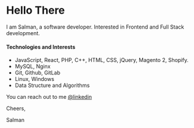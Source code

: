 
# Hello There

I am Salman, a software developer.
Interested in Frontend and Full Stack development.
 



#### Technologies and Interests

- JavaScript, React, PHP, C++, HTML, CSS, jQuery, Magento 2, Shopify.
- MySQL, Nginx
- Git, Github, GitLab
- Linux, Windows
- Data Structure and Algorithms

You can reach out to me [@linkedin](https://www.linkedin.com/in/mdsalman23/) 



Cheers,

Salman

<!---
codesbysalman/codesbysalman is a ✨ special ✨ repository because its `README.md` (this file) appears on your GitHub profile.
You can click the Preview link to take a look at your changes.
--->
